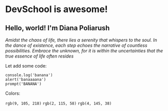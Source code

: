 # DevSchool is awesome!
## Hello, world! I'm Diana Poliarush



_Amidst the chaos of life, there lies a serenity that whispers to the soul. In the dance of existence, each step echoes the narrative of countless possibilities. Embrace the unknown, for it is within the uncertainties that the true essence of life often resides_
 
Let add some code:
```
console.log('banana')
alert('banaaaana')
prompt('BANANA')
```

Colors:

`rgb(9, 105, 218)`
 `rgb(2, 115, 58)`
  `rgb(4, 145, 38)`
